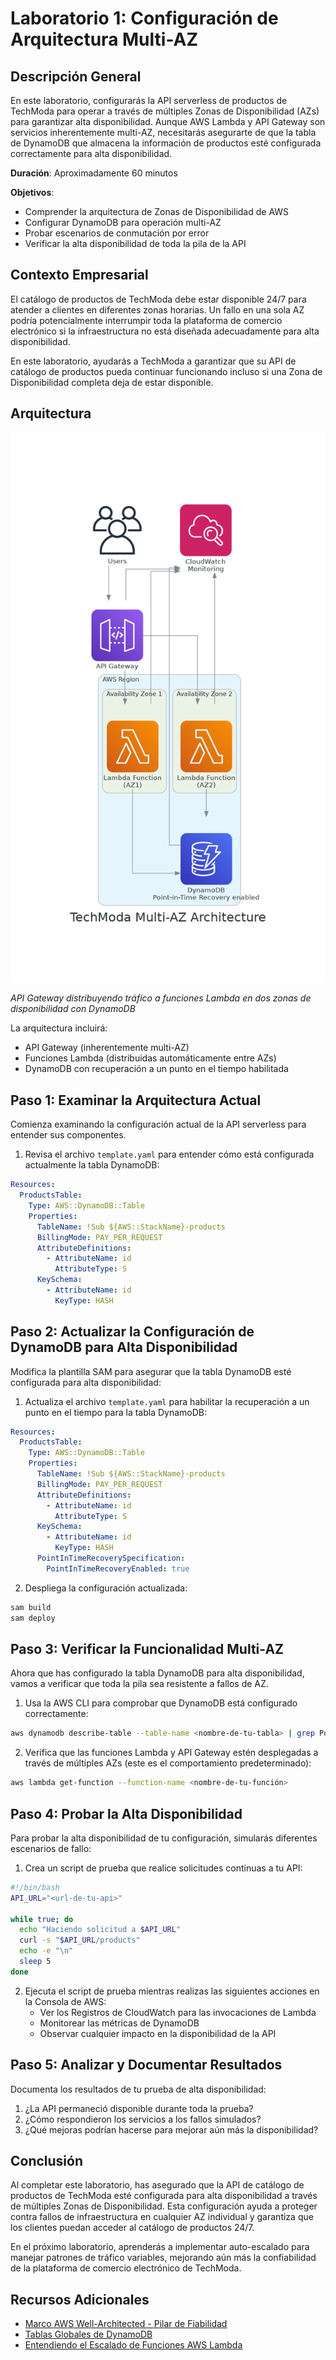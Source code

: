 # Laboratorio 1: Configuración de Arquitectura Multi-AZ

## Descripción General

En este laboratorio, configurarás la API serverless de productos de TechModa para operar a través de múltiples Zonas de Disponibilidad (AZs) para garantizar alta disponibilidad. Aunque AWS Lambda y API Gateway son servicios inherentemente multi-AZ, necesitarás asegurarte de que la tabla de DynamoDB que almacena la información de productos esté configurada correctamente para alta disponibilidad.

**Duración**: Aproximadamente 60 minutos

**Objetivos**:
- Comprender la arquitectura de Zonas de Disponibilidad de AWS
- Configurar DynamoDB para operación multi-AZ
- Probar escenarios de conmutación por error
- Verificar la alta disponibilidad de toda la pila de la API

## Contexto Empresarial

El catálogo de productos de TechModa debe estar disponible 24/7 para atender a clientes en diferentes zonas horarias. Un fallo en una sola AZ podría potencialmente interrumpir toda la plataforma de comercio electrónico si la infraestructura no está diseñada adecuadamente para alta disponibilidad.

En este laboratorio, ayudarás a TechModa a garantizar que su API de catálogo de productos pueda continuar funcionando incluso si una Zona de Disponibilidad completa deja de estar disponible.

## Arquitectura

![Arquitectura Multi-AZ](../../assets/images/multi-az-architecture.png)

*API Gateway distribuyendo tráfico a funciones Lambda en dos zonas de disponibilidad con DynamoDB*

La arquitectura incluirá:
- API Gateway (inherentemente multi-AZ)
- Funciones Lambda (distribuidas automáticamente entre AZs)
- DynamoDB con recuperación a un punto en el tiempo habilitada

## Paso 1: Examinar la Arquitectura Actual

Comienza examinando la configuración actual de la API serverless para entender sus componentes.

1. Revisa el archivo `template.yaml` para entender cómo está configurada actualmente la tabla DynamoDB:

```yaml
Resources:
  ProductsTable:
    Type: AWS::DynamoDB::Table
    Properties:
      TableName: !Sub ${AWS::StackName}-products
      BillingMode: PAY_PER_REQUEST
      AttributeDefinitions:
        - AttributeName: id
          AttributeType: S
      KeySchema:
        - AttributeName: id
          KeyType: HASH
```

## Paso 2: Actualizar la Configuración de DynamoDB para Alta Disponibilidad

Modifica la plantilla SAM para asegurar que la tabla DynamoDB esté configurada para alta disponibilidad:

1. Actualiza el archivo `template.yaml` para habilitar la recuperación a un punto en el tiempo para la tabla DynamoDB:

```yaml
Resources:
  ProductsTable:
    Type: AWS::DynamoDB::Table
    Properties:
      TableName: !Sub ${AWS::StackName}-products
      BillingMode: PAY_PER_REQUEST
      AttributeDefinitions:
        - AttributeName: id
          AttributeType: S
      KeySchema:
        - AttributeName: id
          KeyType: HASH
      PointInTimeRecoverySpecification:
        PointInTimeRecoveryEnabled: true
```

2. Despliega la configuración actualizada:

```bash
sam build
sam deploy
```

## Paso 3: Verificar la Funcionalidad Multi-AZ

Ahora que has configurado la tabla DynamoDB para alta disponibilidad, vamos a verificar que toda la pila sea resistente a fallos de AZ.

1. Usa la AWS CLI para comprobar que DynamoDB está configurado correctamente:

```bash
aws dynamodb describe-table --table-name <nombre-de-tu-tabla> | grep PointInTimeRecoveryStatus
```

2. Verifica que las funciones Lambda y API Gateway estén desplegadas a través de múltiples AZs (este es el comportamiento predeterminado):

```bash
aws lambda get-function --function-name <nombre-de-tu-función>
```

## Paso 4: Probar la Alta Disponibilidad

Para probar la alta disponibilidad de tu configuración, simularás diferentes escenarios de fallo:

1. Crea un script de prueba que realice solicitudes continuas a tu API:

```bash
#!/bin/bash
API_URL="<url-de-tu-api>"

while true; do
  echo "Haciendo solicitud a $API_URL"
  curl -s "$API_URL/products"
  echo -e "\n"
  sleep 5
done
```

2. Ejecuta el script de prueba mientras realizas las siguientes acciones en la Consola de AWS:
   - Ver los Registros de CloudWatch para las invocaciones de Lambda
   - Monitorear las métricas de DynamoDB
   - Observar cualquier impacto en la disponibilidad de la API

## Paso 5: Analizar y Documentar Resultados

Documenta los resultados de tu prueba de alta disponibilidad:

1. ¿La API permaneció disponible durante toda la prueba?
2. ¿Cómo respondieron los servicios a los fallos simulados?
3. ¿Qué mejoras podrían hacerse para mejorar aún más la disponibilidad?

## Conclusión

Al completar este laboratorio, has asegurado que la API de catálogo de productos de TechModa esté configurada para alta disponibilidad a través de múltiples Zonas de Disponibilidad. Esta configuración ayuda a proteger contra fallos de infraestructura en cualquier AZ individual y garantiza que los clientes puedan acceder al catálogo de productos 24/7.

En el próximo laboratorio, aprenderás a implementar auto-escalado para manejar patrones de tráfico variables, mejorando aún más la confiabilidad de la plataforma de comercio electrónico de TechModa.

## Recursos Adicionales

- [Marco AWS Well-Architected - Pilar de Fiabilidad](https://docs.aws.amazon.com/wellarchitected/latest/reliability-pillar/welcome.html)
- [Tablas Globales de DynamoDB](https://docs.aws.amazon.com/amazondynamodb/latest/developerguide/GlobalTables.html)
- [Entendiendo el Escalado de Funciones AWS Lambda](https://docs.aws.amazon.com/lambda/latest/dg/invocation-scaling.html)